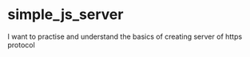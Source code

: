# simple_js_server
I want to practise and understand the basics of creating server of https protocol
